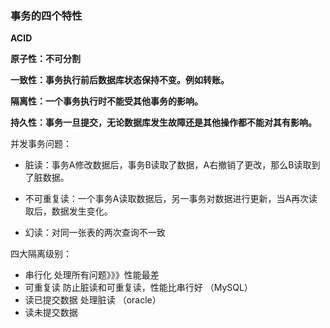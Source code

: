 ### 事务的四个特性

**ACID**

**原子性：不可分割**

**一致性：事务执行前后数据库状态保持不变。例如转账。**

**隔离性：一个事务执行时不能受其他事务的影响。**

**持久性：事务一旦提交，无论数据库发生故障还是其他操作都不能对其有影响。**



并发事务问题：

* 脏读：事务A修改数据后，事务B读取了数据，A右撤销了更改，那么B读取到了脏数据。

* 不可重复读：一个事务A读取数据后，另一事务对数据进行更新，当A再次读取后，数据发生变化。

* 幻读：对同一张表的两次查询不一致

四大隔离级别：

* 串行化   处理所有问题》》》性能最差
* 可重复读    防止脏读和可重复读，性能比串行好 （MySQL）
* 读已提交数据    处理脏读   （oracle）
* 读未提交数据 



